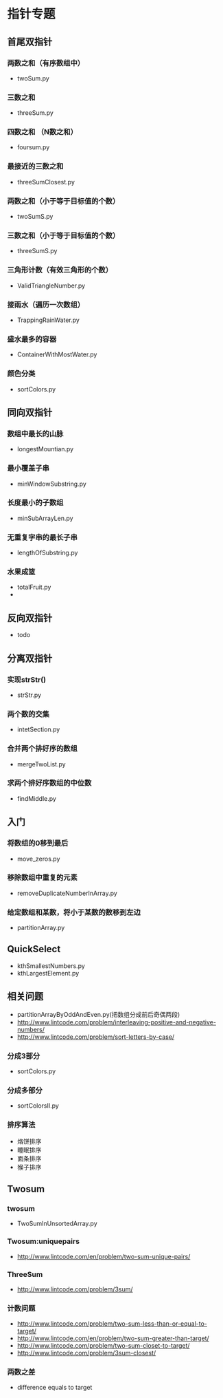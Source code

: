 # 指针专题

## 首尾双指针
### 两数之和（有序数组中）
- twoSum.py
### 三数之和
- threeSum.py
### 四数之和 （N数之和）
- foursum.py
### 最接近的三数之和
- threeSumClosest.py
### 两数之和（小于等于目标值的个数）
- twoSumS.py
### 三数之和（小于等于目标值的个数）
- threeSumS.py
### 三角形计数（有效三角形的个数）
- ValidTriangleNumber.py
### 接雨水（遍历一次数组）
- TrappingRainWater.py
### 盛水最多的容器
- ContainerWithMostWater.py
### 颜色分类
- sortColors.py

## 同向双指针
### 数组中最长的山脉
- longestMountian.py
### 最小覆盖子串
- minWindowSubstring.py
### 长度最小的子数组
- minSubArrayLen.py
### 无重复字串的最长子串
- lengthOfSubstring.py
### 水果成篮
- totalFruit.py
- 
## 反向双指针
- todo


## 分离双指针
### 实现strStr()
- strStr.py
### 两个数的交集
- intetSection.py
### 合并两个排好序的数组
- mergeTwoList.py
### 求两个排好序数组的中位数
- findMiddle.py

## 入门
### 将数组的0移到最后
- move_zeros.py
### 移除数组中重复的元素
- removeDuplicateNumberInArray.py
### 给定数组和某数，将小于某数的数移到左边
- partitionArray.py
## QuickSelect
- kthSmallestNumbers.py
- kthLargestElement.py
## 相关问题
- partitionArrayByOddAndEven.py(把数组分成前后奇偶两段)
- http://www.lintcode.com/problem/interleaving-positive-and-negative-numbers/
- http://www.lintcode.com/problem/sort-letters-by-case/
### 分成3部分
- sortColors.py
### 分成多部分
- sortColorsII.py
### 排序算法
- 烙饼排序
- 睡眠排序
- 面条排序
- 猴子排序

## Twosum
### twosum
- TwoSumInUnsortedArray.py
### Twosum:uniquepairs
- http://www.lintcode.com/en/problem/two-sum-unique-pairs/
### ThreeSum
- http://www.lintcode.com/problem/3sum/
### 计数问题
- http://www.lintcode.com/problem/two-sum-less-than-or-equal-to-target/
- http://www.lintcode.com/en/problem/two-sum-greater-than-target/
- http://www.lintcode.com/problem/two-sum-closet-to-target/
- http://www.lintcode.com/problem/3sum-closest/
### 两数之差
- difference equals to target